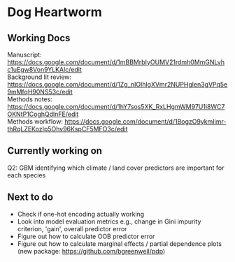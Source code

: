 # Dog Heartworm

## Working Docs ##

Manuscript: https://docs.google.com/document/d/1mBBMrbIyOUMV21rdmh0MmGNLvhc1uEgw8Von9YLKAlc/edit     
Background lit review: https://docs.google.com/document/d/1Zg_nIOlhlgXVmr2NUPHglen3gVPq5e9mMfqH90NS53c/edit   
Methods notes: https://docs.google.com/document/d/1hY7sos5XK_RxLHgmWM97U1i8WC7OKNtP1CoghQdlnFE/edit   
Methods workflow: https://docs.google.com/document/d/1BogzO9ykmIimr-thRqLZEKozIp5Ohv96KspCF5MFO3c/edit    

## Currently working on ##

Q2: GBM identifying which climate / land cover predictors are important for each species

## Next to do ##

- Check if one-hot encoding actually working
- Look into model evaluation metrics e.g., change in Gini impurity criterion, 'gain', overall predictor error
- Figure out how to calculate OOB predictor error 
- Figure out how to calculate marginal effects / partial dependence plots (new package: https://github.com/bgreenwell/pdp)



